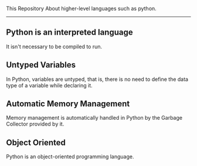This Repository About higher-level languages such as python.
_______________________________________________________________________________________
<h2>Python is an interpreted language</h2>

It isn't necessary to be compiled to run. 

<h2>Untyped Variables</h2>
In Python, variables are untyped,  that is, there is no need to define the data type of a variable while declaring it.

<h2>Automatic Memory Management</h2>
Memory management is automatically handled in Python by the Garbage Collector provided by it.

<h2>Object Oriented</h2>
Python is an object-oriented programming language.
